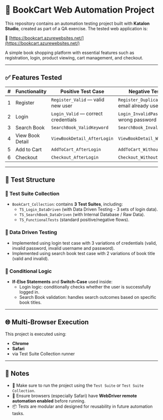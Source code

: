 # 📘 BookCart Web Automation Project

This repository contains an automation testing project built with **Katalon Studio**, created as part of a QA exercise. The tested web application is:

🔗 [https://bookcart.azurewebsites.net/](https://bookcart.azurewebsites.net/)

A simple book shopping platform with essential features such as registration, login, product viewing, cart management, and checkout.

---

## ✅ Features Tested

| #  | Functionality       | Positive Test Case                      | Negative Test Case                         |
|----|---------------------|-----------------------------------------|---------------------------------------------|
| 1  | Register            | `Register_Valid` — valid new user       | `Register_DuplicateEmail` — email already used |
| 2  | Login               | `Login_Valid` — correct credentials     | `Login_InvalidPassword` — wrong password    |
| 3  | Search Book         | `SearchBook_ValidKeyword`               | `SearchBook_InvalidKeyword`                |
| 4  | View Book Detail    | `ViewBookDetail_AfterLogin`             | `ViewBookDetail_WithoutLogin`              |
| 5  | Add to Cart         | `AddToCart_AfterLogin`                  | `AddToCart_WithoutLogin`                   |
| 6  | Checkout            | `Checkout_AfterLogin`                   | `Checkout_Without_Login`                   |

---

## 🧪 Test Structure

### 🔹 Test Suite Collection
- `BookCart_Collection`: contains **3 Test Suites**, including:
  - `TS_Login_DataDriven` (with Data Driven Testing - 3 sets of login data).
  - `TS_SearchBook_DataDriven` (with Internal Database / Raw Data).
  - `TS_FunctionalTests` (standard positive/negative flows).

### 🔹 Data Driven Testing
- Implemented using login test case with 3 variations of credentials (valid, invalid password, invalid username and password).
- Implemented using search book test case with 2 variations of book title (valid and invalid).

### 🔹 Conditional Logic
- **If-Else Statements** and **Switch-Case** used inside:
  - Login logic: conditionally checks whether the user is successfully logged in.
  - Search Book validation: handles search outcomes based on specific book titles.

---

## 🌐 Multi-Browser Execution
This project is executed using:
- **Chrome**
- **Safari**
- via Test Suite Collection runner

---

## 📌 Notes
- 🧪 Make sure to run the project using the `Test Suite` or `Test Suite Collection`.
- 🔑 Ensure browsers (especially Safari) have **WebDriver remote automation enabled** before running.
- 📦 Tests are modular and designed for reusability in future automation tasks.
